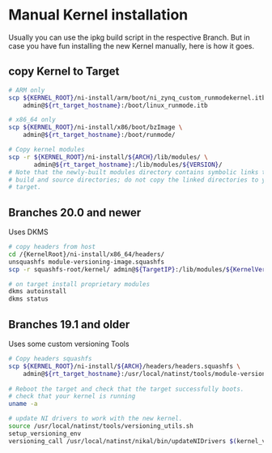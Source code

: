 # Manual Kernel installation

Usually you can use the ipkg build script in the respective Branch. But in case you have fun installing the new Kernel manually, here is how it goes.

## copy Kernel to Target

```bash
# ARM only
scp ${KERNEL_ROOT}/ni-install/arm/boot/ni_zynq_custom_runmodekernel.itb \
    admin@${rt_target_hostname}:/boot/linux_runmode.itb

# x86_64 only
scp ${KERNEL_ROOT}/ni-install/x86/boot/bzImage \
    admin@${rt_target_hostname}:/boot/runmode/

# Copy kernel modules
scp -r ${KERNEL_ROOT}/ni-install/${ARCH}/lib/modules/ \
       admin@${rt_target_hostname}:/lib/modules/${VERSION}/
# Note that the newly-built modules directory contains symbolic links to the
# build and source directories; do not copy the linked directories to your
# target.
```



## Branches 20.0 and newer

Uses DKMS

```bash
# copy headers from host
cd /{KernelRoot}/ni-install/x86_64/headers/
unsquashfs module-versioning-image.squashfs
scp -r squashfs-root/kernel/ admin@${TargetIP}:/lib/modules/${KernelVersion}

# on target install proprietary modules
dkms autoinstall
dkms status
```



## Branches 19.1 and older

Uses some custom versioning Tools

```bash 
# Copy headers squashfs
scp ${KERNEL_ROOT}/ni-install/${ARCH}/headers/headers.squashfs \
    admin@${rt_target_hostname}:/usr/local/natinst/tools/module-versioning-image.squashfs
    
# Reboot the target and check that the target successfully boots. 
# check that your kernel is running 
uname -a

# update NI drivers to work with the new kernel.
source /usr/local/natinst/tools/versioning_utils.sh
setup_versioning_env
versioning_call /usr/local/natinst/nikal/bin/updateNIDrivers $(kernel_version)
```


